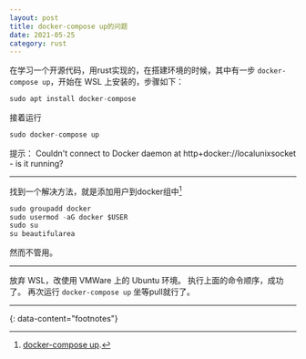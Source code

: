 ```yaml
---
layout: post
title: docker-compose up的问题
date: 2021-05-25
category: rust
---
```


在学习一个开源代码，用rust实现的，在搭建环境的时候，其中有一步 `docker-compose up`，开始在 WSL 上安装的，步骤如下：  

```c
sudo apt install docker-compose
```

接着运行 

```c
sudo docker-compose up
```

提示： Couldn't connect to Docker daemon at http+docker://localunixsocket - is it running?  

***

找到一个解决方法，就是添加用户到docker组中[^1]  

```c
sudo groupadd docker
sudo usermod -aG docker $USER
sudo su 
su beautifularea
```

然而不管用。  

***

放弃 WSL，改使用 VMWare 上的 Ubuntu 环境。 执行上面的命令顺序，成功了。 再次运行 `docker-compose up` 坐等pull就行了。  


---
{: data-content="footnotes"}

[^1]: [docker-compose up](https://github.com/docker/compose/issues/4181).  

